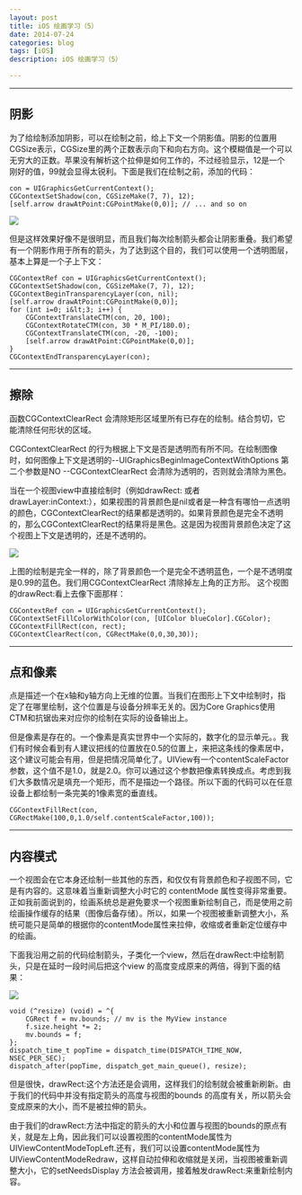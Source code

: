 ```yaml
---
layout: post
title: iOS 绘画学习（5）
date: 2014-07-24
categories: blog
tags: [iOS]
description: iOS 绘画学习（5）

---
```


* * *

## 阴影

为了给绘制添加阴影，可以在绘制之前，给上下文一个阴影值。阴影的位置用CGSize表示，CGSize里的两个正数表示向下和向右方向。这个模糊值是一个可以无穷大的正数。苹果没有解析这个拉伸是如何工作的，不过经验显示，12是一个刚好的值，99就会显得太锐利。下面是我们在绘制之前，添加的代码：

    con = UIGraphicsGetCurrentContext();
    CGContextSetShadow(con, CGSizeMake(7, 7), 12);
    [self.arrow drawAtPoint:CGPointMake(0,0)]; // ... and so on
    

![][1]

但是这样效果好像不是很明显，而且我们每次绘制箭头都会让阴影重叠。我们希望有一个阴影作用于所有的箭头，为了达到这个目的，我们可以使用一个透明图层，基本上算是一个子上下文：

    CGContextRef con = UIGraphicsGetCurrentContext();
    CGContextSetShadow(con, CGSizeMake(7, 7), 12);
    CGContextBeginTransparencyLayer(con, nil);
    [self.arrow drawAtPoint:CGPointMake(0,0)];
    for (int i=0; i&lt;3; i++) {
        CGContextTranslateCTM(con, 20, 100);
        CGContextRotateCTM(con, 30 * M_PI/180.0);
        CGContextTranslateCTM(con, -20, -100);
        [self.arrow drawAtPoint:CGPointMake(0,0)];
    }
    CGContextEndTransparencyLayer(con);
    

* * *

## 擦除

函数CGContextClearRect 会清除矩形区域里所有已存在的绘制。结合剪切，它能清除任何形状的区域。

CGContextClearRect 的行为根据上下文是否是透明而有所不同。在绘制图像时，如何图像上下文是透明的--UIGraphicsBeginImageContextWithOptions 第二个参数是NO --CGContextClearRect 会清除为透明的，否则就会清除为黑色。

当在一个视图view中直接绘制时（例如drawRect: 或者 drawLayer:inContext:），如果视图的背景颜色是nil或者是一种含有哪怕一点透明的颜色，CGContextClearRect的结果都是透明的。如果背景颜色是完全不透明的，那么CGContextClearRect的结果将是黑色。这是因为视图背景颜色决定了这个视图上下文是透明的，还是不透明的。

![][2]

上图的绘制是完全一样的，除了背景颜色一个是完全不透明蓝色，一个是不透明度是0.99的蓝色。我们用CGContextClearRect 清除掉左上角的正方形。 这个视图的drawRect:看上去像下面那样：

    CGContextRef con = UIGraphicsGetCurrentContext();
    CGContextSetFillColorWithColor(con, [UIColor blueColor].CGColor);
    CGContextFillRect(con, rect);
    CGContextClearRect(con, CGRectMake(0,0,30,30));
    

* * *

## 点和像素

点是描述一个在x轴和y轴方向上无维的位置。当我们在图形上下文中绘制时，指定了在哪里绘制，这个位置是与设备分辨率无关的。因为Core Graphics使用CTM和抗锯齿来对应你的绘制在实际的设备输出上。

但是像素是存在的。一个像素是真实世界中一个实际的，数字化的显示单元。。我们有时候会看到有人建议把线的位置放在0.5的位置上，来把这条线的像素居中，这个建议可能会有用，但是把情况简单化了。UIView有一个contentScaleFactor参数，这个值不是1.0，就是2.0。你可以通过这个参数把像素转换成点。考虑到我们大多数情况是填充一个矩形，而不是描边一个路径。所以下面的代码可以在任意设备上都绘制一条完美的1像素宽的垂直线。

    CGContextFillRect(con, CGRectMake(100,0,1.0/self.contentScaleFactor,100));
    

* * *

## 内容模式

一个视图会在它本身还绘制一些其他的东西，和仅仅有背景颜色和子视图不同，它是有内容的。这意味着当重新调整大小时它的 contentMode 属性变得非常重要。正如我前面说到的，绘画系统总是避免要求一个视图重新绘制自己，而是使用之前绘画操作缓存的结果（图像后备存储）。所以，如果一个视图被重新调整大小，系统可能只是简单的根据你的contentMode属性来拉伸，收缩或者重新定位缓存中的绘画。

下面我沿用之前的代码绘制箭头，子类化一个view，然后在drawRect:中绘制箭头，只是在延时一段时间后把这个view 的高度变成原来的两倍，得到下面的结果：

![][3]

    void (^resize) (void) = ^{
        CGRect f = mv.bounds; // mv is the MyView instance
        f.size.height *= 2;
        mv.bounds = f;
    };
    dispatch_time_t popTime = dispatch_time(DISPATCH_TIME_NOW, NSEC_PER_SEC);
    dispatch_after(popTime, dispatch_get_main_queue(), resize);
    

但是很快，drawRect:这个方法还是会调用，这样我们的绘制就会被重新刷新。由于我们的代码中并没有指定箭头的高度与视图的bounds 的高度有关，所以箭头会变成原来的大小，而不是被拉伸的箭头。

由于我们的drawRect:方法中指定的箭头的大小和位置与视图的bounds的原点有关，就是左上角，因此我们可以设置视图的contentMode属性为UIViewContentModeTopLeft.还有，我们可以设置contentMode属性为UIViewContentModeRedraw，这样自动拉伸和收缩就是关闭，当视图被重新调整大小，它的setNeedsDisplay 方法会被调用，接着触发drawRect:来重新绘制内容。

 [1]: http://images.cnitblog.com/blog/406864/201410/052214467063220.png
 [2]: http://images.cnitblog.com/blog/406864/201410/052217387379077.png
 [3]: http://images.cnitblog.com/blog/406864/201410/052218366125791.png